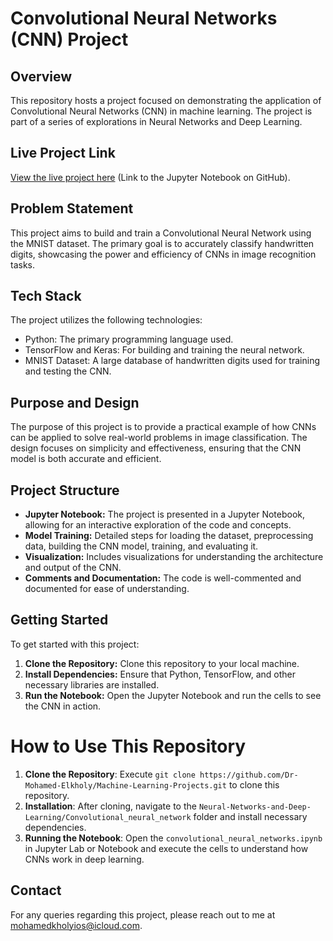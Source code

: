 
# Convolutional Neural Networks (CNN) Project

## Overview
This repository hosts a project focused on demonstrating the application of Convolutional Neural Networks (CNN) in machine learning. The project is part of a series of explorations in Neural Networks and Deep Learning.

## Live Project Link
[View the live project here](https://github.com/Dr-Mohamed-Elkholy/Machine-Learning-Projects/blob/main/Neural-Networks-and-Deep-Learning/Convolutional_neural_network/convolutional_neural_networks.ipynb) (Link to the Jupyter Notebook on GitHub).

## Problem Statement
This project aims to build and train a Convolutional Neural Network using the MNIST dataset. The primary goal is to accurately classify handwritten digits, showcasing the power and efficiency of CNNs in image recognition tasks.

## Tech Stack
The project utilizes the following technologies:
- Python: The primary programming language used.
- TensorFlow and Keras: For building and training the neural network.
- MNIST Dataset: A large database of handwritten digits used for training and testing the CNN.

## Purpose and Design
The purpose of this project is to provide a practical example of how CNNs can be applied to solve real-world problems in image classification. The design focuses on simplicity and effectiveness, ensuring that the CNN model is both accurate and efficient.

## Project Structure
- **Jupyter Notebook:** The project is presented in a Jupyter Notebook, allowing for an interactive exploration of the code and concepts.
- **Model Training:** Detailed steps for loading the dataset, preprocessing data, building the CNN model, training, and evaluating it.
- **Visualization:** Includes visualizations for understanding the architecture and output of the CNN.
- **Comments and Documentation:** The code is well-commented and documented for ease of understanding.

## Getting Started
To get started with this project:
1. **Clone the Repository:** Clone this repository to your local machine.
2. **Install Dependencies:** Ensure that Python, TensorFlow, and other necessary libraries are installed.
3. **Run the Notebook:** Open the Jupyter Notebook and run the cells to see the CNN in action.

# How to Use This Repository
1. **Clone the Repository**: Execute `git clone https://github.com/Dr-Mohamed-Elkholy/Machine-Learning-Projects.git` to clone this repository.
2. **Installation**: After cloning, navigate to the `Neural-Networks-and-Deep-Learning/Convolutional_neural_network` folder and install necessary dependencies.
3. **Running the Notebook**: Open the `convolutional_neural_networks.ipynb` in Jupyter Lab or Notebook and execute the cells to understand how CNNs work in deep learning.

## Contact
For any queries regarding this project, please reach out to me at [mohamedkholyios@icloud.com](mailto:mohamedkholyios@icloud.com).
